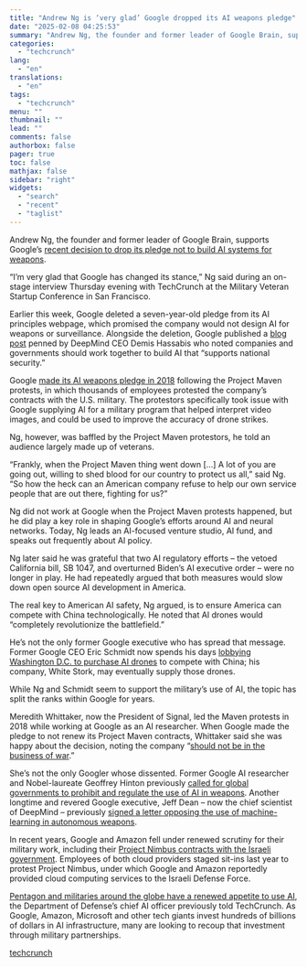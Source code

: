 ```yaml
---
title: "Andrew Ng is ‘very glad’ Google dropped its AI weapons pledge"
date: "2025-02-08 04:25:53"
summary: "Andrew Ng, the founder and former leader of Google Brain, supports Google’s recent decision to drop its pledge not to build AI systems for weapons. “I’m very glad that Google has changed its stance,” Ng said during an on-stage interview Thursday evening with TechCrunch at the Military Veteran Startup Conference..."
categories:
  - "techcrunch"
lang:
  - "en"
translations:
  - "en"
tags:
  - "techcrunch"
menu: ""
thumbnail: ""
lead: ""
comments: false
authorbox: false
pager: true
toc: false
mathjax: false
sidebar: "right"
widgets:
  - "search"
  - "recent"
  - "taglist"
---
```


Andrew Ng, the founder and former leader of Google Brain, supports Google’s [recent decision to drop its pledge not to build AI systems for weapons](https://techcrunch.com/2025/02/04/google-removes-pledge-to-not-use-ai-for-weapons-from-website/).

“I’m very glad that Google has changed its stance,” Ng said during an on-stage interview Thursday evening with TechCrunch at the Military Veteran Startup Conference in San Francisco.

Earlier this week, Google deleted a seven-year-old pledge from its AI principles webpage, which promised the company would not design AI for weapons or surveillance. Alongside the deletion, Google published a [blog post](https://blog.google/technology/ai/responsible-ai-2024-report-ongoing-work/) penned by DeepMind CEO Demis Hassabis who noted companies and governments should work together to build AI that “supports national security.”

Google [made its AI weapons pledge in 2018](https://techcrunch.com/2018/10/08/google-will-not-bid-for-the-pentagons-10b-cloud-computing-contract-citing-its-ai-principles/) following the Project Maven protests, in which thousands of employees protested the company’s contracts with the U.S. military. The protestors specifically took issue with Google supplying AI for a military program that helped interpret video images, and could be used to improve the accuracy of drone strikes.

Ng, however, was baffled by the Project Maven protestors, he told an audience largely made up of veterans.

“Frankly, when the Project Maven thing went down […] A lot of you are going out, willing to shed blood for our country to protect us all,” said Ng. “So how the heck can an American company refuse to help our own service people that are out there, fighting for us?”

Ng did not work at Google when the Project Maven protests happened, but he did play a key role in shaping Google’s efforts around AI and neural networks. Today, Ng leads an AI-focused venture studio, AI fund, and speaks out frequently about AI policy.

Ng later said he was grateful that two AI regulatory efforts – the vetoed California bill, SB 1047, and overturned Biden’s AI executive order – were no longer in play. He had repeatedly argued that both measures would slow down open source AI development in America.

The real key to American AI safety, Ng argued, is to ensure America can compete with China technologically. He noted that AI drones would “completely revolutionize the battlefield.”

He’s not the only former Google executive who has spread that message. Former Google CEO Eric Schmidt now spends his days [lobbying Washington D.C. to purchase AI drones](https://gizmodo.com/eric-schmidt-says-ai-is-becoming-dangerously-powerful-as-he-hawks-his-own-ai-defense-startup-2000539253) to compete with China; his company, White Stork, may eventually supply those drones.

While Ng and Schmidt seem to support the military’s use of AI, the topic has split the ranks within Google for years.

Meredith Whittaker, now the President of Signal, led the Maven protests in 2018 while working at Google as an AI researcher. When Google made the pledge to not renew its Project Maven contracts, Whittaker said she was happy about the decision, noting the company “[should not be in the business of war](https://x.com/mer__edith/status/1002648157732442113).”

She’s not the only Googler whose dissented. Former Google AI researcher and Nobel-laureate Geoffrey Hinton previously [called for global governments to prohibit and regulate the use of AI in weapons](https://www.stopkillerrobots.org/news/2024-nobel-laureate-in-physics-raises-concerns-about-killer-robots/). Another longtime and revered Google executive, Jeff Dean – now the chief scientist of DeepMind – previously [signed a letter opposing the use of machine-learning in autonomous weapons](https://money.cnn.com/2018/07/18/technology/ai-autonomous-weapons/index.html).

In recent years, Google and Amazon fell under renewed scrutiny for their military work, including their [Project Nimbus contracts with the Israeli government](https://techcrunch.com/2024/04/18/google-fires-28-employees-after-sit-in-protest-over-controversial-project-nimbus-contract-with-israe/). Employees of both cloud providers staged sit-ins last year to protest Project Nimbus, under which Google and Amazon reportedly provided cloud computing services to the Israeli Defense Force.

[Pentagon and militaries around the globe have a renewed appetite to use AI](https://techcrunch.com/2025/01/19/the-pentagon-says-ai-is-speeding-up-its-kill-chain/), the Department of Defense’s chief AI officer previously told TechCrunch. As Google, Amazon, Microsoft and other tech giants invest hundreds of billions of dollars in AI infrastructure, many are looking to recoup that investment through military partnerships.

[techcrunch](https://techcrunch.com/2025/02/07/andrew-ng-is-very-glad-google-dropped-its-ai-weapons-pledge/)
